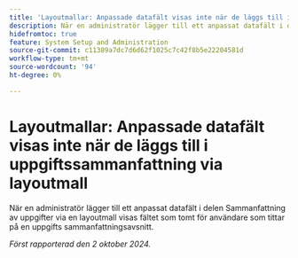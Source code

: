 ```yaml
---
title: 'Layoutmallar: Anpassade datafält visas inte när de läggs till i aktivitetssammanfattning via layoutmall'
description: När en administratör lägger till ett anpassat datafält i delen Sammanfattning av uppgifter via en layoutmall visas fältet som tomt för användare som tittar på en uppgifts sammanfattningsavsnitt.
hidefromtoc: true
feature: System Setup and Administration
source-git-commit: c11389a7dc7d6d62f1025c7c42f8b5e22204581d
workflow-type: tm+mt
source-wordcount: '94'
ht-degree: 0%

---
```


# Layoutmallar: Anpassade datafält visas inte när de läggs till i uppgiftssammanfattning via layoutmall

När en administratör lägger till ett anpassat datafält i delen Sammanfattning av uppgifter via en layoutmall visas fältet som tomt för användare som tittar på en uppgifts sammanfattningsavsnitt.

_Först rapporterad den 2 oktober 2024._

